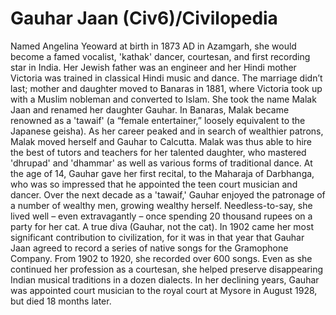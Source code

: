 # Gauhar Jaan (Civ6)/Civilopedia

Named Angelina Yeoward at birth in 1873 AD in Azamgarh, she would become a famed vocalist, 'kathak' dancer, courtesan, and first recording star in India. Her Jewish father was an engineer and her Hindi mother Victoria was trained in classical Hindi music and dance. The marriage didn’t last; mother and daughter moved to Banaras in 1881, where Victoria took up with a Muslim nobleman and converted to Islam. She took the name Malak Jaan and renamed her daughter Gauhar. In Banaras, Malak became renowned as a 'tawaif' (a “female entertainer,” loosely equivalent to the Japanese geisha). As her career peaked and in search of wealthier patrons, Malak moved herself and Gauhar to Calcutta.
Malak was thus able to hire the best of tutors and teachers for her talented daughter, who mastered 'dhrupad' and 'dhammar' as well as various forms of traditional dance. At the age of 14, Gauhar gave her first recital, to the Maharaja of Darbhanga, who was so impressed that he appointed the teen court musician and dancer. Over the next decade as a 'tawaif,' Gauhar enjoyed the patronage of a number of wealthy men, growing wealthy herself. Needless-to-say, she lived well – even extravagantly – once spending 20 thousand rupees on a party for her cat. A true diva (Gauhar, not the cat).
In 1902 came her most significant contribution to civilization, for it was in that year that Gauhar Jaan agreed to record a series of native songs for the Gramophone Company. From 1902 to 1920, she recorded over 600 songs. Even as she continued her profession as a courtesan, she helped preserve disappearing Indian musical traditions in a dozen dialects. In her declining years, Gauhar was appointed court musician to the royal court at Mysore in August 1928, but died 18 months later.